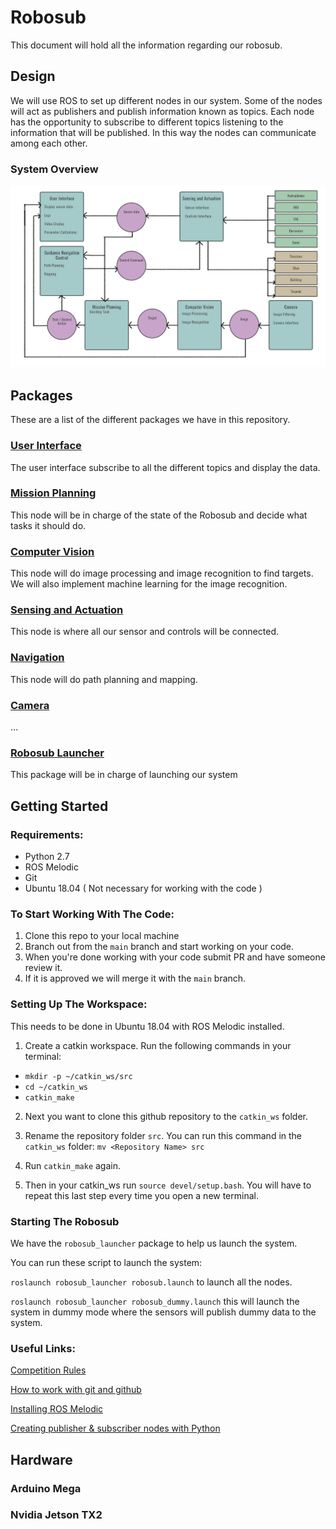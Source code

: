 # Robosub
This document will hold all the information regarding our robosub.

## Design
We will use ROS to set up different nodes in our system. Some of the nodes will act as publishers and publish information known as topics. Each node has the opportunity to subscribe to different topics listening to the information that will be published. In this way the nodes can communicate among each other.

### System Overview
![Software Design Picture](https://github.com/RoboSubCSULA/SeniorDesign21-22/blob/main/software_design.jpg )

## Packages
These are a list of the different packages we have in this repository. 

### [User Interface](https://github.com/RoboSubCSULA/SeniorDesign21-22/tree/main/user_interface)
The user interface subscribe to all the different topics and display the data. 

### [Mission Planning](https://github.com/RoboSubCSULA/SeniorDesign21-22/tree/main/mission_planning)
This node will be in charge of the state of the Robosub and decide what tasks it should do.


### [Computer Vision](https://github.com/RoboSubCSULA/SeniorDesign21-22/tree/main/computer_vision)
This node will do image processing and image recognition to find targets. We will also implement machine learning for the image recognition.

### [Sensing and Actuation](https://github.com/RoboSubCSULA/SeniorDesign21-22/tree/main/sensing_and_actuation)
This node is where all our sensor and controls will be connected.

### [Navigation](https://github.com/RoboSubCSULA/SeniorDesign21-22/tree/main/navigation)
This node will do path planning and mapping.

### [Camera](https://github.com/RoboSubCSULA/SeniorDesign21-22/tree/main/camera)
...

### [Robosub Launcher](https://github.com/RoboSubCSULA/SeniorDesign21-22/tree/main/robosub_launcher)
This package will be in charge of launching our system

## Getting Started
### Requirements:
- Python 2.7
- ROS Melodic
- Git
- Ubuntu 18.04 ( Not necessary for working with the code )

### To Start Working With The Code:

1. Clone this repo to your local machine
2. Branch out from the `main` branch and start working on your code.
4. When you're done working with your code submit PR and have someone review it.
5. If it is approved we will merge it with the `main` branch.

### Setting Up The Workspace:
This needs to be done in Ubuntu 18.04 with ROS Melodic installed.

1. Create a catkin workspace. Run the following commands in your terminal:
 - `mkdir -p ~/catkin_ws/src`
 - `cd ~/catkin_ws`
 - `catkin_make`

2. Next you want to clone this github repository to the `catkin_ws` folder.

3. Rename the repository folder `src`. You can run this command in the `catkin_ws` folder:  `mv <Repository Name> src`

4. Run `catkin_make` again.

4. Then in your catkin_ws run `source devel/setup.bash`. You will have to repeat this last step every time you open a new terminal.

### Starting The Robosub
We have the `robosub_launcher` package to help us launch the system. 

You can run these script to launch the system: 

`roslaunch robosub_launcher robosub.launch` to launch all the nodes.

`roslaunch robosub_launcher robosub_dummy.launch` this will launch the system in dummy mode where the sensors will publish dummy data to the system. 

### Useful Links:

[Competition Rules](https://robonation.org/app/uploads/sites/4/2021/04/RoboSub-2021-Mission-and-Rules__V1.pdf)

[How to work with git and github](https://product.hubspot.com/blog/git-and-github-tutorial-for-beginners)

[Installing ROS Melodic](http://wiki.ros.org/melodic/Installation/Ubuntu)

[Creating publisher & subscriber nodes with Python](http://wiki.ros.org/ROS/Tutorials/WritingPublisherSubscriber%28python%29)



## Hardware

### Arduino Mega

### Nvidia Jetson TX2
